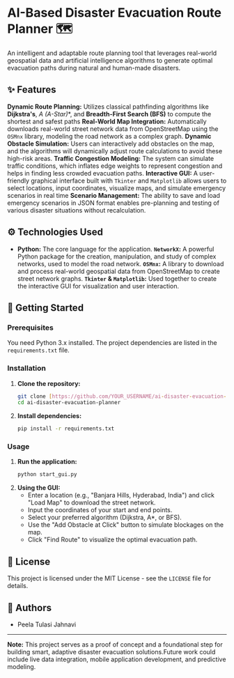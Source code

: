 # AI-Based Disaster Evacuation Route Planner 🗺️


An intelligent and adaptable route planning tool that leverages real-world geospatial data and artificial intelligence algorithms to generate optimal evacuation paths during natural and human-made disasters.
## ✨ Features

**Dynamic Route Planning:** Utilizes classical pathfinding algorithms like **Dijkstra's**, **A* (A-Star)**, and **Breadth-First Search (BFS)** to compute the shortest and safest paths
**Real-World Map Integration:** Automatically downloads real-world street network data from OpenStreetMap using the `OSMnx` library, modeling the road network as a complex graph.
**Dynamic Obstacle Simulation:** Users can interactively add obstacles on the map, and the algorithms will dynamically adjust route calculations to avoid these high-risk areas.
**Traffic Congestion Modeling:** The system can simulate traffic conditions, which inflates edge weights to represent congestion and helps in finding less crowded evacuation paths.
**Interactive GUI:** A user-friendly graphical interface built with `Tkinter` and `Matplotlib` allows users to select locations, input coordinates, visualize maps, and simulate emergency scenarios in real time
**Scenario Management:** The ability to save and load emergency scenarios in JSON format enables pre-planning and testing of various disaster situations without recalculation.

## ⚙️ Technologies Used

- **Python:** The core language for the application.
**`NetworkX`:** A powerful Python package for the creation, manipulation, and study of complex networks, used to model the road network.
**`OSMnx`:** A library to download and process real-world geospatial data from OpenStreetMap to create street network graphs.
**`Tkinter` & `Matplotlib`:** Used together to create the interactive GUI for visualization and user interaction.

## 🚀 Getting Started

### Prerequisites

You need Python 3.x installed. The project dependencies are listed in the `requirements.txt` file.

### Installation

1.  **Clone the repository:**
    ```bash
    git clone [https://github.com/YOUR_USERNAME/ai-disaster-evacuation-planner.git](https://github.com/YOUR_USERNAME/ai-disaster-evacuation-planner.git)
    cd ai-disaster-evacuation-planner
    ```
2.  **Install dependencies:**
    ```bash
    pip install -r requirements.txt
    ```

### Usage

1.  **Run the application:**
    ```bash
    python start_gui.py
    ```
2.  **Using the GUI:**
    -   Enter a location (e.g., "Banjara Hills, Hyderabad, India") and click "Load Map" to download the street network.
    -   Input the coordinates of your start and end points.
    -   Select your preferred algorithm (Dijkstra, A\*, or BFS).
    -   Use the "Add Obstacle at Click" button to simulate blockages on the map.
    -   Click "Find Route" to visualize the optimal evacuation path.

## 📄 License

This project is licensed under the MIT License - see the `LICENSE` file for details.

## 🤝 Authors

-   Peela Tulasi Jahnavi

---
**Note:** This project serves as a proof of concept and a foundational step for building smart, adaptive disaster evacuation solutions.Future work could include live data integration, mobile application development, and predictive modeling.
